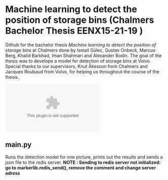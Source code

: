 # Machine learning to detect the position of storage bins (Chalmers Bachelor Thesis  EENX15-21-19 )
Github for the bachelor thesis *Machine learning to detect the position of storage bins* at Chalmers done by Ismail Gülec, Gustav Onbeck, Marcus Berg, Khalid Barkhad, Iman Shahmari and Alexander Bodin. The goal of the thesis was to develope a model for detection of storage bins at Volvo. Special thanks to our supervisors, Knut Åkesson from Chalmers and Jacques Roubaud from Volvo, for helping us throughout the course of the thesis.



![plot](./graphics/inputoutput.eps)



## main.py
Runs the detection model for one picture, prints out the results and sends a json file to the redis server.
**NOTE : Sending to redis server not initialized: go to markerlib.redis_send(), remove the comment and change server adress**
